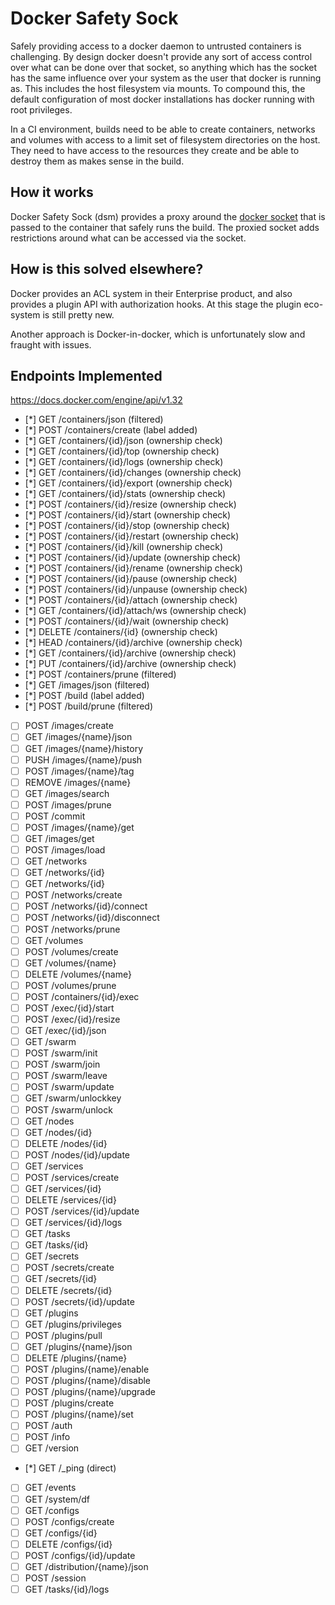 # Docker Safety Sock

Safely providing access to a docker daemon to untrusted containers is challenging. By design docker doesn't provide any sort of access control over what can be done over that socket, so anything which has the socket has the same influence over your system as the user that docker is running as. This includes the host filesystem via mounts. To compound this, the default configuration of most docker installations has docker running with root privileges.

In a CI environment, builds need to be able to create containers, networks and volumes with access to a limit set of filesystem directories on the host. They need to have access to the resources they create and be able to destroy them as makes sense in the build.

## How it works

Docker Safety Sock (dsm) provides a proxy around the [docker socket]() that is passed to the container that safely runs the build. The proxied socket adds restrictions around what can be accessed via the socket.

## How is this solved elsewhere?

Docker provides an ACL system in their Enterprise product, and also provides a plugin API with authorization hooks. At this stage the plugin eco-system is still pretty new.

Another approach is Docker-in-docker, which is unfortunately slow and fraught with issues.


## Endpoints Implemented

https://docs.docker.com/engine/api/v1.32

- [*] GET /containers/json (filtered)
- [*] POST /containers/create (label added)
- [*] GET /containers/{id}/json (ownership check)
- [*] GET /containers/{id}/top (ownership check)
- [*] GET /containers/{id}/logs (ownership check)
- [*] GET /containers/{id}/changes (ownership check)
- [*] GET /containers/{id}/export (ownership check)
- [*] GET /containers/{id}/stats (ownership check)
- [*] POST /containers/{id}/resize (ownership check)
- [*] POST /containers/{id}/start (ownership check)
- [*] POST /containers/{id}/stop (ownership check)
- [*] POST /containers/{id}/restart (ownership check)
- [*] POST /containers/{id}/kill (ownership check)
- [*] POST /containers/{id}/update (ownership check)
- [*] POST /containers/{id}/rename (ownership check)
- [*] POST /containers/{id}/pause (ownership check)
- [*] POST /containers/{id}/unpause (ownership check)
- [*] POST /containers/{id}/attach (ownership check)
- [*] GET /containers/{id}/attach/ws (ownership check)
- [*] POST /containers/{id}/wait (ownership check)
- [*] DELETE /containers/{id} (ownership check)
- [*] HEAD /containers/{id}/archive (ownership check)
- [*] GET /containers/{id}/archive (ownership check)
- [*] PUT /containers/{id}/archive (ownership check)
- [*] POST /containers/prune (filtered)
- [*] GET /images/json (filtered)
- [*] POST /build (label added)
- [*] POST /build/prune  (filtered)
- [ ] POST /images/create
- [ ] GET /images/{name}/json
- [ ] GET /images/{name}/history
- [ ] PUSH /images/{name}/push
- [ ] POST  /images/{name}/tag
- [ ] REMOVE /images/{name}
- [ ] GET /images/search
- [ ] POST /images/prune
- [ ] POST /commit
- [ ] POST /images/{name}/get
- [ ] GET /images/get
- [ ] POST /images/load
- [ ] GET /networks
- [ ] GET /networks/{id}
- [ ] GET /networks/{id}
- [ ] POST /networks/create
- [ ] POST /networks/{id}/connect
- [ ] POST /networks/{id}/disconnect
- [ ] POST /networks/prune
- [ ] GET /volumes
- [ ] POST /volumes/create
- [ ] GET /volumes/{name}
- [ ] DELETE /volumes/{name}
- [ ] POST /volumes/prune
- [ ] POST /containers/{id}/exec
- [ ] POST /exec/{id}/start
- [ ] POST /exec/{id}/resize
- [ ] GET /exec/{id}/json
- [ ] GET /swarm
- [ ] POST /swarm/init
- [ ] POST /swarm/join
- [ ] POST  /swarm/leave
- [ ] POST /swarm/update
- [ ] GET /swarm/unlockkey
- [ ] POST /swarm/unlock
- [ ] GET /nodes
- [ ] GET /nodes/{id}
- [ ] DELETE /nodes/{id}
- [ ] POST /nodes/{id}/update
- [ ] GET /services
- [ ] POST /services/create
- [ ] GET /services/{id}
- [ ] DELETE /services/{id}
- [ ] POST /services/{id}/update
- [ ] GET /services/{id}/logs
- [ ] GET /tasks
- [ ] GET /tasks/{id}
- [ ] GET /secrets
- [ ] POST /secrets/create
- [ ] GET /secrets/{id}
- [ ] DELETE /secrets/{id}
- [ ] POST /secrets/{id}/update
- [ ] GET /plugins
- [ ] GET /plugins/privileges
- [ ] POST /plugins/pull
- [ ] GET /plugins/{name}/json
- [ ] DELETE /plugins/{name}
- [ ] POST /plugins/{name}/enable
- [ ] POST /plugins/{name}/disable
- [ ] POST /plugins/{name}/upgrade
- [ ] POST /plugins/create
- [ ] POST /plugins/{name}/set
- [ ] POST /auth
- [ ] POST /info
- [ ] GET /version
- [*] GET /_ping (direct)
- [ ] GET /events
- [ ] GET /system/df
- [ ] GET /configs
- [ ] POST /configs/create
- [ ] GET /configs/{id}
- [ ] DELETE /configs/{id}
- [ ] POST /configs/{id}/update
- [ ] GET /distribution/{name}/json
- [ ] POST /session
- [ ] GET /tasks/{id}/logs
